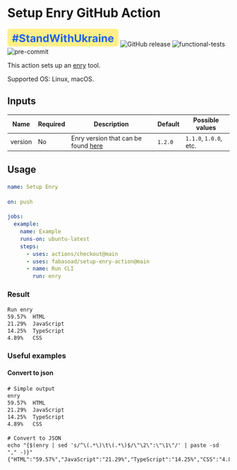# Setup Enry GitHub Action

[![Stand With Ukraine](https://raw.githubusercontent.com/vshymanskyy/StandWithUkraine/main/badges/StandWithUkraine.svg)](https://stand-with-ukraine.pp.ua)
![GitHub release](https://img.shields.io/github/v/release/fabasoad/setup-enry-action?include_prereleases)
![functional-tests](https://github.com/fabasoad/setup-enry-action/actions/workflows/functional-tests.yml/badge.svg)
![pre-commit](https://github.com/fabasoad/setup-enry-action/actions/workflows/pre-commit.yml/badge.svg)

This action sets up an [enry](https://github.com/go-enry/enry) tool.

Supported OS: Linux, macOS.

## Inputs

<!-- prettier-ignore-start -->
| Name    | Required | Description                                                                     | Default | Possible values        |
|---------|----------|---------------------------------------------------------------------------------|---------|------------------------|
| version | No       | Enry version that can be found [here](https://github.com/go-enry/enry/releases) | `1.2.0` | `1.1.0`, `1.0.0`, etc. |
<!-- prettier-ignore-end -->

## Usage

```yaml
name: Setup Enry

on: push

jobs:
  example:
    name: Example
    runs-on: ubuntu-latest
    steps:
      - uses: actions/checkout@main
      - uses: fabasoad/setup-enry-action@main
      - name: Run CLI
        run: enry
```

### Result

```shell
Run enry
59.57%  HTML
21.29%  JavaScript
14.25%  TypeScript
4.89%   CSS
```

### Useful examples

#### Convert to json

```shell
# Simple output
enry
59.57%  HTML
21.29%  JavaScript
14.25%  TypeScript
4.89%   CSS

# Convert to JSON
echo "{$(enry | sed 's/^\(.*\)\t\(.*\)$/\"\2\":\"\1\"/' | paste -sd "," -)}"
{"HTML":"59.57%","JavaScript":"21.29%","TypeScript":"14.25%","CSS":"4.89%"}
```
